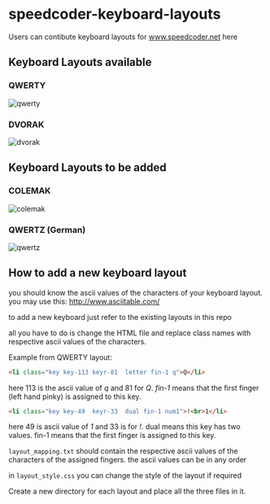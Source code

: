 # speedcoder-keyboard-layouts
Users can contibute keyboard layouts for www.speedcoder.net here
## Keyboard Layouts available

### QWERTY 
![qwerty](https://upload.wikimedia.org/wikipedia/commons/5/51/KB_United_States-NoAltGr.svg)

### DVORAK
![dvorak](https://upload.wikimedia.org/wikipedia/commons/2/25/KB_United_States_Dvorak.svg)

## Keyboard Layouts to be added

### COLEMAK 

![colemak](https://upload.wikimedia.org/wikipedia/commons/thumb/8/84/KB_US-Colemak.svg/900px-KB_US-Colemak.svg.png)

### QWERTZ (German)

![qwertz](https://upload.wikimedia.org/wikipedia/commons/3/36/KB_Germany.svg)

## How to add a new keyboard layout

you should know the ascii values of the characters of your keyboard layout. you may use this: http://www.asciitable.com/

to add a new keyboard just refer to the existing layouts in this repo

all you have to do is change the HTML file and replace class names with respective ascii values of the characters.

Example from QWERTY layout:

```html
<li class="key key-113 keyr-81  letter fin-1 q">Q</li>
```

here 113 is the ascii value of *q* and 81 for *Q*. *fin-1* means that the first finger (left hand pinky) is assigned to this key.

```html
<li class="key key-49  keyr-33  dual fin-1 num1">!<br>1</li>
```

here 49 is ascii value of *1* and 33 is for *!*. dual means this key has two values. fin-1 means that the first finger is assigned to this key. 

`layout_mapping.txt` should contain the respective ascii values of the characters of the assigned fingers. the ascii values can be in any order

in `layout_style.css` you can change the style of the layout if required 


Create a new directory for each layout and place all the three files in it.
